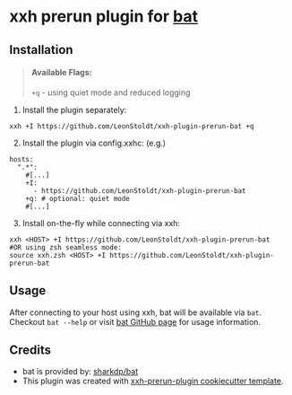 # xxh prerun plugin for [bat](https://github.com/sharkdp/bat)

## Installation
> #### Available Flags:
> `+q` - using quiet mode and reduced logging

1. Install the plugin separately:
```shell
xxh +I https://github.com/LeonStoldt/xxh-plugin-prerun-bat +q
```

2. Install the plugin via config.xxhc: (e.g.)
```shell
hosts:
  ".*":
    #[...]
    +I:
      - https://github.com/LeonStoldt/xxh-plugin-prerun-bat
    +q: # optional: quiet mode
    #[...]  
```

3. Install on-the-fly while connecting via xxh:
```shell
xxh <HOST> +I https://github.com/LeonStoldt/xxh-plugin-prerun-bat
#OR using zsh seamless mode:
source xxh.zsh <HOST> +I https://github.com/LeonStoldt/xxh-plugin-prerun-bat
```

## Usage
After connecting to your host using xxh, bat will be available via `bat`.
Checkout `bat --help` or visit [bat GitHub page](https://github.com/sharkdp/bat) for usage information.

## Credits
- bat is provided by: [sharkdp/bat](https://github.com/sharkdp/bat)
- This plugin was created with [xxh-prerun-plugin cookiecutter template](https://github.com/xxh/cookiecutter-xxh-plugin-prerun).